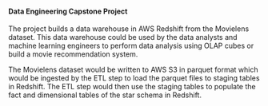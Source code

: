 #### Data Engineering Capstone Project

The project builds a data warehouse in AWS Redshift from the Movielens dataset. This data warehouse could be used by the data analysts and machine learning engineers to perform data analysis using OLAP cubes or build a movie recommendation system.

The Movielens dataset would be written to AWS S3 in parquet format which would be ingested by the ETL step to load the parquet files to staging tables in Redshift. The ETL step would then use the staging tables to populate the fact and dimensional tables of the star schema in Redshift.
